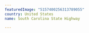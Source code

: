 ```yaml
---
featuredImage: "5157400256313789055"
country: United States
name: South Carolina State Highway

---
```

